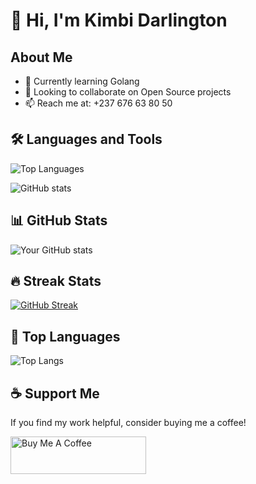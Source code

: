 # 👋 Hi, I'm Kimbi Darlington

## About Me
- 🌱 Currently learning Golang
- 💞 Looking to collaborate on Open Source projects
- 📫 Reach me at: +237 676 63 80 50

## 🛠️ Languages and Tools
![Top Languages](https://github-readme-stats.vercel.app/api/top-langs/?username=kimbi619&layout=compact&theme=radical)

![GitHub stats](https://github-readme-stats.vercel.app/api?username=kimbi619&show_icons=true&theme=radical)


## 📊 GitHub Stats
![Your GitHub stats](https://github-readme-stats.vercel.app/api?username=kimbi619&show_icons=true&theme=radical)

## 🔥 Streak Stats
[![GitHub Streak](https://github-readme-streak-stats.herokuapp.com/?user=kimbi619&theme=dark)](https://git.io/streak-stats)

## 🚀 Top Languages
![Top Langs](https://github-readme-stats.vercel.app/api/top-langs/?username=kimbi619&layout=compact&theme=radical)

## ☕ Support Me
If you find my work helpful, consider buying me a coffee!

<a href="https://www.buymeacoffee.com/kimbidarlington" target="_blank"><img src="https://cdn.buymeacoffee.com/buttons/v2/default-yellow.png" alt="Buy Me A Coffee" style="height: 60px !important;width: 217px !important;" ></a>

<!---
kimbi619/kimbi619 is a ✨ special ✨ repository because its `README.md` (this file) appears on your GitHub profile.
You can click the Preview link to take a look at your changes.
--->
